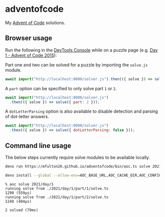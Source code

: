 # adventofcode

My [Advent of Code](https://adventofcode.com/) solutions.

## Browser usage

Run the following in the [DevTools Console](https://devtools.chrome.com/console)
while on a puzzle page (e.g.
[Day 1 - Advent of Code 2015](https://adventofcode.com/2015/day/1)):

Part one and two can be solved for a puzzle by importing the `solve.js` module.

```js
await import("http://localhost:8000/solver.js").then(({ solve }) => solve());
```

A `part` option can be specified to only solve part `1` or `2`.

```js
await import("http://localhost:8000/solver.js")
  .then(({ solve }) => solve({ part: 2 }));
```

A `dotLetterParsing` option is also available to disable detection and parsing
of dot-letter answers.

```js
await import("http://localhost:8000/solver.js")
  .then(({ solve }) => solve({ dotLetterParsing: false }));
```

## Command line usage

<!-- todo: make this work without needing local solutions -->

The below steps currently require solve modules to be available locally.

```sh
deno run https://mfulton26.github.io/adventofcode/bin/aoc.ts solve 2021/day/1
```

```sh
deno install --global --allow-env=AOC_BASE_URL,AOC_CACHE_DIR,AOC_CONFIG_DIR,AOC_SESSION,HOME --allow-read=$HOME/.aoc,.. --allow-write=$HOME/.aoc --allow-net=adventofcode.com,deno.land,esm.sh --allow-hrtime --import-map=./importMap.json ./bin/aoc.ts
```

```console
% aoc solve 2021/day/1
running solve from ./2021/day/1/part/1/solve.ts
1298 (559µs)
running solve from ./2021/day/1/part/2/solve.ts
1248 (404µs)

2 solved (79ms)
```
